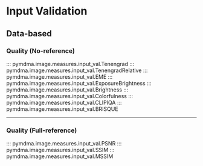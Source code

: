 # Input Validation

## Data-based
### Quality (No-reference)
::: pymdma.image.measures.input_val.Tenengrad
::: pymdma.image.measures.input_val.TenengradRelative
::: pymdma.image.measures.input_val.EME
::: pymdma.image.measures.input_val.ExposureBrightness
::: pymdma.image.measures.input_val.Brightness
::: pymdma.image.measures.input_val.Colorfulness
::: pymdma.image.measures.input_val.CLIPIQA
::: pymdma.image.measures.input_val.BRISQUE

______________________________________________________________________

### Quality (Full-reference)
::: pymdma.image.measures.input_val.PSNR
::: pymdma.image.measures.input_val.SSIM
::: pymdma.image.measures.input_val.MSSIM
